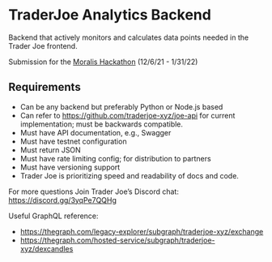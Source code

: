 # TraderJoe Analytics Backend

Backend that actively monitors and calculates data points needed in the Trader Joe frontend.

Submission for the [Moralis Hackathon](https://moralis.io/avalanche-hackathon/) (12/6/21 - 1/31/22)

## Requirements
- Can be any backend but preferably Python or Node.js based
- Can refer to https://github.com/traderjoe-xyz/joe-api for current implementation; must be backwards compatible.
- Must have API documentation, e.g., Swagger
- Must have testnet configuration
- Must return JSON
- Must have rate limiting config; for distribution to partners
- Must have versioning support
- Trader Joe is prioritizing speed and readability of docs and code.

For more questions
Join Trader Joe’s Discord chat: https://discord.gg/3yqPe7QQHg

Useful GraphQL reference:
- https://thegraph.com/legacy-explorer/subgraph/traderjoe-xyz/exchange
- https://thegraph.com/hosted-service/subgraph/traderjoe-xyz/dexcandles